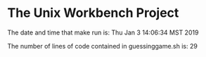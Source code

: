 # The Unix Workbench Project

The date and time that make run is: Thu Jan  3 14:06:34 MST 2019

The number of lines of code contained in guessinggame.sh is:       29
